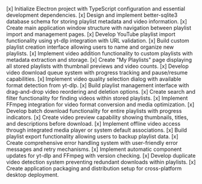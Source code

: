 [x] Initialize Electron project with TypeScript configuration and essential development dependencies.
[x] Design and implement better-sqlite3 database schema for storing playlist metadata and video information.
[x] Create main application window structure with navigation between playlist import and management pages.
[x] Develop YouTube playlist import functionality using yt-dlp integration with URL validation.
[x] Build custom playlist creation interface allowing users to name and organize new playlists.
[x] Implement video addition functionality to custom playlists with metadata extraction and storage.
[x] Create "My Playlists" page displaying all stored playlists with thumbnail previews and video counts.
[x] Develop video download queue system with progress tracking and pause/resume capabilities.
[x] Implement video quality selection dialog with available format detection from yt-dlp.
[x] Build playlist management interface with drag-and-drop video reordering and deletion options.
[x] Create search and filter functionality for finding videos within stored playlists.
[x] Implement FFmpeg integration for video format conversion and media optimization.
[x] Develop batch download functionality for entire playlists with progress indicators.
[x] Create video preview capability showing thumbnails, titles, and descriptions before download.
[x] Implement offline video access through integrated media player or system default associations.
[x] Build playlist export functionality allowing users to backup playlist data.
[x] Create comprehensive error handling system with user-friendly error messages and retry mechanisms.
[x] Implement automatic component updates for yt-dlp and FFmpeg with version checking.
[x] Develop duplicate video detection system preventing redundant downloads within playlists.
[x] Create application packaging and distribution setup for cross-platform desktop deployment.
